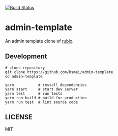 [![Build Status](https://travis-ci.org/ksmai/admin-template.svg?branch=master)](https://travis-ci.org/ksmai/admin-template)

# admin-template
An admin template clone of [rubix](http://rubix410.sketchpixy.com/ltr/dashboard).

## Development
```
# clone repository
git clone https://github.com/ksmai/admin-template
cd admin-template

yarn           # install dependencies
yarn start     # start dev server
yarn test      # run tests
yarn run build # build for production
yarn run test  # lint source code
```

## LICENSE
MIT
